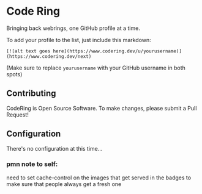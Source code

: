 # Code Ring

Bringing back webrings, one GitHub profile at a time. 

To add your profile to the list, just include this markdown: 


`[![alt text goes here](https://www.codering.dev/u/yourusername)](https://www.codering.dev/next)`

(Make sure to replace `yourusername` with your GitHub username in both spots)

## Contributing
CodeRing is Open Source Software. To make changes, please submit a Pull Request! 

## Configuration
There's no configuration at this time...

### pmn note to self: 
need to set cache-control on the images that get served in the badges to make sure that people always get a fresh one